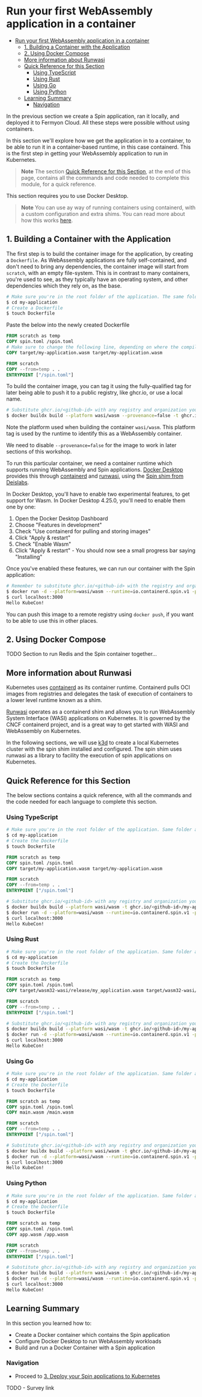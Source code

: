# Run your first WebAssembly application in a container

- [Run your first WebAssembly application in a container](#run-your-first-webassembly-application-in-a-container)
  - [1. Building a Container with the Application](#1-building-a-container-with-the-application)
  - [2. Using Docker Compose](#2-using-docker-compose)
  - [More information about Runwasi](#more-information-about-runwasi)
  - [Quick Reference for this Section](#quick-reference-for-this-section)
    - [Using TypeScript](#using-typescript)
    - [Using Rust](#using-rust)
    - [Using Go](#using-go)
    - [Using Python](#using-python)
  - [Learning Summary](#learning-summary)
    - [Navigation](#navigation)

In the previous section we create a Spin application, ran it locally, and deployed it to Fermyon Cloud. All these steps were possible without using containers.

In this section we'll explore how we get the application in to a container, to be able to run it in a container-based runtime, in this case containerd. This is the first step in getting your WebAssembly application to run in Kubernetes.

> **Note**
> The section [Quick Reference for this Section](#quick-reference-for-this-section), at the end of this page, contains all the commands and code needed to complete this module, for a quick reference.

This section requires you to use Docker Desktop.

> **Note**
> You can use ay way of running containers using containerd, with a custom configuration and extra shims. You can read more about how this works [here](https://github.com/deislabs/containerd-wasm-shims).

## 1. Building a Container with the Application

The first step is to build the container image for the application, by creating a `Dockerfile`. As WebAssembly applications are fully self-contained, and don't need to bring any dependencies, the container image will start from `scratch`, with an empty file-system. This is in contrast to many containers, you're used to see, as they typically have an operating system, and other dependencies which they rely on, as the base.

```bash
# Make sure you're in the root folder of the application. The same folder as spin.toml
$ cd my-application
# Create a Dockerfile
$ touch Dockerfile
```

Paste the below into the newly created Dockerfile

```dockerfile
FROM scratch as temp
COPY spin.toml /spin.toml
# Make sure to change the following line, depending on where the compiles wasm is located. This will vary based on the programming language you use. Check the spin.toml file, which has a reference to the file.
COPY target/my-application.wasm target/my-application.wasm

FROM scratch
COPY --from=temp . .
ENTRYPOINT ["/spin.toml"]
```

To build the container image, you can tag it using the fully-qualified tag for later being able to push it to a public registry, like ghcr.io, or use a local name.

```bash
# Substitute ghcr.io/<github-id> with any registry and organization you would like to use, or simply use a local name.
$ docker buildx build --platform wasi/wasm --provenance=false -t ghcr.io/<github-id>/my-application .
```

Note the platform used when building the container `wasi/wasm`. This platform tag is used by the runtime to identify this as a WebAssembly container.

We need to disable `--provenance=false` for the image to work in later sections of this workshop.

To run this particular container, we need a container runtime which supports running WebAssembly and Spin applications. [Docker Desktop](https://docs.docker.com/desktop/wasm/) provides this through [containerd](https://containerd.io/) and [runwasi](https://github.com/containerd/runwasi), using the [Spin shim from Deislabs](https://github.com/deislabs/containerd-wasm-shims).

In Docker Desktop, you'll have to enable two experimental features, to get support for Wasm.
In Docker Desktop 4.25.0, you'll need to enable them one by one:
  1. Open the Docker Desktop Dashboard
  2. Choose "Features in development"
  3. Check "Use containerd for pulling and storing images"
  4. Click "Apply & restart"
  5. Check "Enable Wasm"
  6. Click "Apply & restart" - You should now see a small progress bar saying "Installing"

Once you've enabled these features, we can run our container with the Spin application:

```bash
# Remember to substitute ghcr.io/<github-id> with the registry and organization you used when building the image.
$ docker run -d --platform=wasi/wasm --runtime=io.containerd.spin.v1 -p 3000:80 ghcr.io/<github-id>/my-application
$ curl localhost:3000
Hello KubeCon!
```

You can push this image to a remote registry using `docker push`, if you want to be able to use this in other places.

## 2. Using Docker Compose

TODO Section to run Redis and the Spin container together...

## More information about Runwasi

Kubernetes uses [containerd](https://containerd.io/) as its container runtime. Containerd pulls OCI images from registries and delegates the task of execution of containers to a lower level runtime known as a shim.

[Runwasi](https://github.com/containerd/runwasi) operates as a containerd shim and allows you to run WebAssembly System Interface (WASI) applications on Kubernetes. It is governed by the CNCF containerd project, and is a great way to get started with WASI and WebAssembly on Kubernetes.

In the following sections, we will use [k3d](https://k3d.io/) to create a local Kubernetes cluster with the spin shim installed and configured. The spin shim uses runwasi as a library to facility the execution of spin applications on Kubernetes.

## Quick Reference for this Section

The below sections contains a quick reference, with all the commands and the code needed for each language to complete this section.

### Using TypeScript

```bash
# Make sure you're in the root folder of the application. Same folder as spin.toml
$ cd my-application
# Create the Dockerfile
$ touch Dockerfile
```

```dockerfile
FROM scratch as temp
COPY spin.toml /spin.toml
COPY target/my-application.wasm target/my-application.wasm

FROM scratch
COPY --from=temp . .
ENTRYPOINT ["/spin.toml"]
```

```bash
# Substitute ghcr.io/<github-id> with any registry and organization you would like to use, or simply use a local name.
$ docker buildx build --platform wasi/wasm -t ghcr.io/<github-id>/my-application .
$ docker run -d --platform=wasi/wasm --runtime=io.containerd.spin.v1 -p 3000:80 ghcr.io/<github-id>/my_application
$ curl localhost:3000
Hello KubeCon!
```

### Using Rust

```bash
# Make sure you're in the root folder of the application. Same folder as spin.toml
$ cd my-application
# Create the Dockerfile
$ touch Dockerfile
```

```dockerfile
FROM scratch as temp
COPY spin.toml /spin.toml
COPY target/wasm32-wasi/release/my_application.wasm target/wasm32-wasi/release/my_application.wasm

FROM scratch
COPY --from=temp . .
ENTRYPOINT ["/spin.toml"]
```

```bash
# Substitute ghcr.io/<github-id> with any registry and organization you would like to use, or simply use a local name.
$ docker buildx build --platform wasi/wasm -t ghcr.io/<github-id>/my-application .
$ docker run -d --platform=wasi/wasm --runtime=io.containerd.spin.v1 -p 80:3000 ghcr.io/<github-id>/my_application
$ curl localhost:3000
Hello KubeCon!
```

### Using Go

```bash
# Make sure you're in the root folder of the application. Same folder as spin.toml
$ cd my-application
# Create the Dockerfile
$ touch Dockerfile
```

```dockerfile
FROM scratch as temp
COPY spin.toml /spin.toml
COPY main.wasm /main.wasm

FROM scratch
COPY --from=temp . .
ENTRYPOINT ["/spin.toml"]
```

```bash
# Substitute ghcr.io/<github-id> with any registry and organization you would like to use, or simply use a local name.
$ docker buildx build --platform wasi/wasm -t ghcr.io/<github-id>/my-application .
$ docker run -d --platform=wasi/wasm --runtime=io.containerd.spin.v1 -p 80:3000 ghcr.io/<github-id>/my_application
$ curl localhost:3000
Hello KubeCon!
```

### Using Python

```bash
# Make sure you're in the root folder of the application. Same folder as spin.toml
$ cd my-application
# Create the Dockerfile
$ touch Dockerfile
```

```dockerfile
FROM scratch as temp
COPY spin.toml /spin.toml
COPY app.wasm /app.wasm

FROM scratch
COPY --from=temp . .
ENTRYPOINT ["/spin.toml"]
```

```bash
# Substitute ghcr.io/<github-id> with any registry and organization you would like to use, or simply use a local name.
$ docker buildx build --platform wasi/wasm -t ghcr.io/<github-id>/my-application .
$ docker run -d --platform=wasi/wasm --runtime=io.containerd.spin.v1 -p 80:3000 ghcr.io/<github-id>/my_application
$ curl localhost:3000
Hello KubeCon!
```

## Learning Summary

In this section you learned how to:

- Create a Docker container which contains the Spin application
- Configure Docker Desktop to run WebAssembly workloads
- Build and run a Docker Container with a Spin application

### Navigation

- Proceed to [3. Deploy your Spin applications to Kubernetes](03-deploy-spin-to-k8s.md)

TODO - Survey link